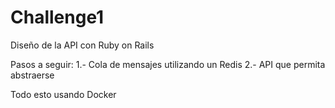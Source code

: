 # Challenge1
Diseño de la API con Ruby on Rails


Pasos a seguir:
1.- Cola de mensajes utilizando un Redis
2.- API que permita abstraerse

Todo esto usando Docker
